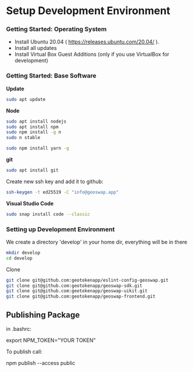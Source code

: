 # Setup Development Environment


### Getting Started: Operating System

* Install Ubuntu 20.04 ( https://releases.ubuntu.com/20.04/ ).
* Install all updates
* Install Virtual Box Guest Additions (only if you use VirtualBox for development)

### Getting Started: Base Software

**Update**

```bash
sudo apt update
```

**Node**

```bash
sudo apt install nodejs
sudo apt install npm
sudo npm install -g n
sudo n stable
```

```bash
sudo npm install yarn -g
```

**git**

```bash
sudo apt install git
```

Create new ssh key and add it to github:

```bash
ssh-keygen -t ed25519 -C "info@geoswap.app"
``` 


**Visual Studio Code**

```bash
sudo snap install code --classic
``` 

### Setting up Development Environment

We create a directory 'develop' in your home dir, everything will be in there

```bash
mkdir develop
cd develop
```

Clone

```bash
git clone git@github.com:geotokenapp/eslint-config-geoswap.git
git clone git@github.com:geotokenapp/geoswap-sdk.git
git clone git@github.com:geotokenapp/geoswap-uikit.git
git clone git@github.com:geotokenapp/geoswap-frontend.git
```



## Publishing Package

in .bashrc:

export NPM_TOKEN="YOUR TOKEN"


To publish call:

npm publish --access public



